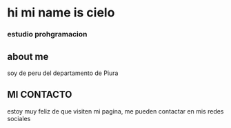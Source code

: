 # hi mi name is cielo

### estudio prohgramacion

## about me

soy de peru del departamento de Piura 

## MI CONTACTO

estoy muy feliz de que visiten mi pagina, me pueden contactar en mis redes sociales

